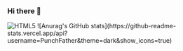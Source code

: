 ### Hi there 👋

<img alt="HTML5" src ="https://img.shields.io/badge/HTML5-E34F26.svg?&style=flat-square&logo=HTML5&logoColor=white"/>
![Anurag's GitHub stats](https://github-readme-stats.vercel.app/api?username=PunchFather&theme=dark&show_icons=true)
